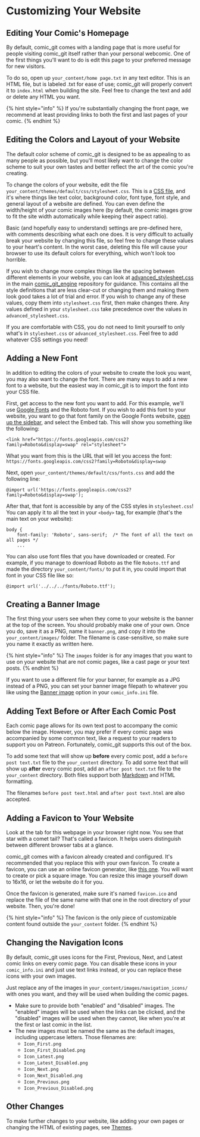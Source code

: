 # Customizing Your Website

## Editing Your Comic's Homepage

By default, comic\_git comes with a landing page that is more useful for people visiting comic\_git itself rather than your personal webcomic. One of the first things you'll want to do is edit this page to your preferred message for new visitors.

To do so, open up `your_content/home page.txt` in any text editor. This is an HTML file, but is labeled .txt for ease of use; comic\_git will properly convert it to `index.html` when building the site. Feel free to change the text and add or delete any HTML you want.&#x20;

{% hint style="info" %}
If you're substantially changing the front page, we recommend at least providing links to both the first and last pages of your comic.
{% endhint %}

## Editing the Colors and Layout of your Website

The default color scheme of comic\_git is designed to be as appealing to as many people as possible, but you'll most likely want to change the color scheme to suit your own tastes and better reflect the art of the comic you're creating.

To change the colors of your website, edit the file `your_content/themes/default/css/stylesheet.css`. This is a [CSS file](https://www.codecademy.com/learn/learn-css), and it's where things like text color, background color, font type, font style, and general layout of a website are defined. You can even define the width/height of your comic images here (by default, the comic images grow to fit the site width automatically while keeping their aspect ratio).

Basic (and hopefully easy to understand) settings are pre-defined here, with comments describing what each one does. It is very difficult to actually break your website by changing this file, so feel free to change these values to your heart's content. In the worst case, deleting this file will cause your browser to use its default colors for everything, which won't look too horrible.

If you wish to change more complex things like the spacing between different elements in your website, you can look at [advanced\_stylesheet.css](https://github.com/ryanvilbrandt/comic_git_engine/blob/master/css/advanced_stylesheet.css) in the main [comic\_git\_engine](../advanced-editing/advanced-editing-and-the-comic_git-engine.md#what-is-comic_git_engine) repository for guidance. This contains all the style definitions that are less clear-cut or changing them and making them look good takes a lot of trial and error. If you wish to change any of these values, copy them into `stylesheet.css` first, then make changes there. Any values defined in your `stylesheet.css` take precedence over the values in `advanced_stylesheet.css`.&#x20;

If you are comfortable with CSS, you do not need to limit yourself to only what's in `stylesheet.css` or `advanced_stylesheet.css`. Feel free to add whatever CSS settings you need!

## Adding a New Font

In addition to editing the colors of your website to create the look you want, you may also want to change the font. There are many ways to add a new font to a website, but the easiest way in comic\_git is to import the font into your CSS file.

First, get access to the new font you want to add. For this example, we'll use [Google Fonts](https://fonts.google.com/) and the Roboto font. If you wish to add this font to your website, you want to go that font family on the Google Fonts website, [open up the sidebar](https://fonts.google.com/specimen/Roboto?sidebar.open=true\&selection.family=Roboto), and select the Embed tab. This will show you something like the following:

```
<link href="https://fonts.googleapis.com/css2?family=Roboto&display=swap" rel="stylesheet">
```

What you want from this is the URL that will let you access the font: `https://fonts.googleapis.com/css2?family=Roboto&display=swap`

Next, open `your_content/themes/default/css/fonts.css` and add the following line:

```
@import url('https://fonts.googleapis.com/css2?family=Roboto&display=swap');
```

After that, that font is accessible by any of the CSS styles in `stylesheet.css`! You can apply it to all the text in your `<body>` tag, for example (that's the main text on your website):

```
body {
    font-family: 'Roboto', sans-serif;  /* The font of all the text on all pages */
    ...
```

You can also use font files that you have downloaded or created. For example, if you manage to download Roboto as the file `Roboto.ttf` and made the directory `your_content/fonts/` to put it in, you could import that font in your CSS file like so:

```
@import url('../../../fonts/Roboto.ttf');
```

## Creating a Banner Image

The first thing your users see when they come to your website is the banner at the top of the screen. You should probably make one of your own. Once you do, save it as a PNG, name it `banner.png`, and copy it into the `your_content/images/` folder. The filename is case-sensitive, so make sure you name it exactly as written here.

{% hint style="info" %}
The `images` folder is for any images that you want to use on your website that are not comic pages, like a cast page or your text posts.
{% endhint %}

If you want to use a different file for your banner, for example as a JPG instead of a PNG, you can set your banner image filepath to whatever you like using the [Banner image](editing-your-comic-info.md#banner-image) option in your `comic_info.ini` file.

## Adding Text Before or After Each Comic Post

Each comic page allows for its own text post to accompany the comic below the image. However, you may prefer if every comic page was accompanied by some common text, like a request to your readers to support you on Patreon. Fortunately, comic\_git supports this out of the box.

To add some text that will show up **before** every comic post, add a `before post text.txt` file to the `your_content` directory. To add some text that will show up **after** every comic post, add an `after post text.txt` file to the `your_content` directory. Both files support both [Markdown](https://daringfireball.net/projects/markdown/syntax) and HTML formatting.

The filenames `before post text.html` and `after post text.html` are also accepted.

## Adding a Favicon to Your Website

Look at the tab for this webpage in your browser right now. You see that star with a comet tail? That's called a favicon. It helps users distinguish between different browser tabs at a glance.

comic\_git comes with a favicon already created and configured. It's recommended that you replace this with your own favicon. To create a favicon, you can use an online favicon generator, like [this one](https://www.favicon-generator.org/). You will want to create or pick a square image. You can resize this image yourself down to 16x16, or let the website do it for you.

Once the favicon is generated, make sure it's named `favicon.ico` and replace the file of the same name with that one in the root directory of your website. Then, you're done!

{% hint style="info" %}
The favicon is the only piece of customizable content found outside the `your_content` folder.
{% endhint %}

## Changing the Navigation Icons

By default, comic\_git uses icons for the First, Previous, Next, and Latest comic links on every comic page. You can disable these icons in your `comic_info.ini` and just use text links instead, or you can replace these icons with your own images.

Just replace any of the images in `your_content/images/navigation_icons/` with ones you want, and they will be used when building the comic pages.

* Make sure to provide both "enabled" and "disabled" images. The "enabled" images will be used when the links can be clicked, and the "disabled" images will be used when they cannot, like when you're at the first or last comic in the list.
* The new images must be named the same as the default images, including uppercase letters. Those filenames are:
  * `Icon_First.png`
  * `Icon_First_Disabled.png`
  * `Icon_Latest.png`
  * `Icon_Latest_Disabled.png`
  * `Icon_Next.png`
  * `Icon_Next_Disabled.png`
  * `Icon_Previous.png`
  * `Icon_Previous_Disabled.png`

## Other Changes

To make further changes to your website, like adding your own pages or changing the HTML of existing pages, see [Themes](../advanced-editing/extra-features.md#themes).
